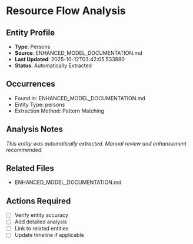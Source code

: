 # Resource Flow Analysis

## Entity Profile
- **Type**: Persons
- **Source**: ENHANCED_MODEL_DOCUMENTATION.md
- **Last Updated**: 2025-10-12T03:42:05.533880
- **Status**: Automatically Extracted

## Occurrences
- Found in: ENHANCED_MODEL_DOCUMENTATION.md
- Entity Type: persons
- Extraction Method: Pattern Matching

## Analysis Notes
*This entity was automatically extracted. Manual review and enhancement recommended.*

## Related Files
- ENHANCED_MODEL_DOCUMENTATION.md

## Actions Required
- [ ] Verify entity accuracy
- [ ] Add detailed analysis
- [ ] Link to related entities
- [ ] Update timeline if applicable
